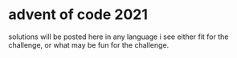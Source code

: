 # advent of code 2021

solutions will be posted here in any language i see either fit for the challenge, or what may be fun for the challenge.
